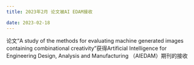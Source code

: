 ```yaml
---
title: 2023年2月 论文被AI EDAM接收

date: 2023-02-18
---
```

论文“A study of the methods for evaluating machine generated images containing combinational creativity”获得Artificial Intelligence for Engineering Design, Analysis and Manufacturing （AIEDAM）期刊的接收